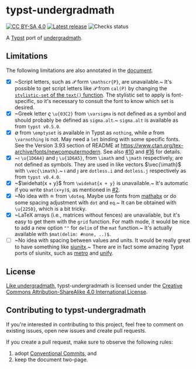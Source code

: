 # typst-undergradmath

[![CC BY-SA 4.0](https://badgers.space/github/license/johanvx/typst-undergradmath)][cc-by-sa]
[![Latest release](https://badgers.space/github/release/johanvx/typst-undergradmath)][latest-release]
![Checks status](https://badgers.space/github/checks/johanvx/typst-undergradmath)

A [Typst] port of [undergradmath].

## Limitations

The following limitations are also annotated in the [document][latest-release].

- [x] ~Script letters, such as $\mathscr{P}$ form `\mathscr{P}`, are unavailable.~
      It's possible to get script letters like $\mathscr{P}$ from `cal(P)` by changing the [`stylistic-set` of the `text()` function].
      The stylistic set to apply is font-specific, so it's necessary to consult the font to know which set is desired.
- [x] ~Greek letter $\varsigma$ `\u{03C2}` from `\varsigma` is not defined as a symbol and should probably be defined as `sigma.alt`.~
      `sigma.alt` is available as from `typst v0.5.0`.
- [x] $\emptyset$ from `\emptyset` is available in Typst as `nothing`, while $\varnothing$ from `\varnothing` is not.
      May need a `let` binding with some specific fonts.
      See the Version 3.93 section of README at https://www.ctan.org/tex-archive/fonts/newcomputermodern.
      See also [#10] and [#16] for details.
- [x] ~$\imath$ `\u{1D6A4}` and $\jmath$ `\u{1D6A5}`, from `\imath` and `\jmath` respectively, are not defined as symbols.
      They are used in like vectors $\vec{\imath}$ with `\vec{\imath}`.~
      $\imath$ and $\jmath$ are `dotless.i` and `dotless.j` respectively as from `typst v0.4.0`.
- [x] ~$\widehat{x + y}$ from `\widehat{x + y}` is unavailable.~ It's automatic if you write `$hat(x+y)$`, as mentioned in [#2].
- [x] ~No idea with $\doteq$ from `\doteq`.
      Maybe use fonts from [mathabx] or do some spacing adjustment with `dot` and `eq`.~
      It can be obtained with `\u{2250}`, which is a bit tricky.
- [x] ~LaTeX arrays (i.e., matrices without fences) are unavailable, but it's easy to get them with the `grid` function.
      For math mode, it would be nice to add a new option `""` for `delim` of the `mat` function.~
      It's actually available with `$mat(delim: #none, ..)$`.
- [ ] ~No idea with spacing between values and units. It would be really great to have something like [siunitx].~
      There are in fact some amazing Typst ports of siunitx, such as [metro] and [unify].

## License

[Like undergradmath], typst-undergradmath is licensed under the [Creative Commons Attribution-ShareAlike 4.0 International License][cc-by-sa].

## Contributing to typst-undergradmath

If you're interested in contributing to this project, feel free to comment on
existing issues, open new issues and create pull requests.

If you create a pull request, make sure to observe the following rules:

1. adopt [Conventional Commits], and
2. keep the document two-page.

<!-- Links -->

[#2]: https://github.com/johanvx/typst-undergradmath/issues/2
[#10]: https://github.com/johanvx/typst-undergradmath/issues/10
[#16]: https://github.com/johanvx/typst-undergradmath/pull/16
[`stylistic-set` of the `text()` function]: https://typst.app/docs/reference/text/text/#parameters-stylistic-set
[Conventional Commits]: https://www.conventionalcommits.org/en/v1.0.0/
[Like undergradmath]: https://gitlab.com/jim.hefferon/undergradmath/-/blob/5b19eff74454f7c71664f85e8042d7b30fcf9cfb/LICENSE
[Typst]: https://github.com/typst/typst
[cc-by-sa]: http://creativecommons.org/licenses/by-sa/4.0/
[latest-release]: https://github.com/johanvx/typst-undergradmath/releases/latest
[mathabx]: https://www.ctan.org/tex-archive/fonts/mathabx
[metro]: https://github.com/fenjalien/metro
[siunitx]: https://www.ctan.org/pkg/siunitx
[undergradmath]: https://gitlab.com/jim.hefferon/undergradmath
[unify]: https://github.com/ChHecker/unify
